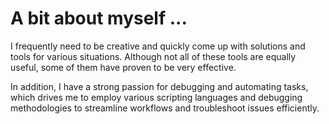 # A bit about myself ...

I frequently need to be creative and quickly come up with solutions and tools for various situations. Although not all of these tools are equally useful, some of them have proven to be very effective.

In addition, I have a strong passion for debugging and automating tasks, which drives me to employ various scripting languages and debugging methodologies to streamline workflows and troubleshoot issues efficiently.
